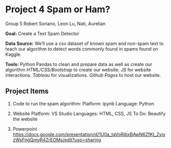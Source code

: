 # Project 4 Spam or Ham?
Group 5
Robert Soriano, Leon Lu, Nati, Aurelian

**Goal:** Create a Text Spam Detector

**Data Source:** We’ll use a csv dataset of known spam and non-spam text to teach our algorithm to detect words commonly found in spams found on Kaggle.

**Tools:** Python Pandas to clean and prepare data as well as create our algorithm *HTML/CSS/Bootstrap* to create our website.
*JS* for website interactions.
*Tableau* for visualizations.
*Github Pages* to host our website.

## Project Items

1) Code to run the spam algorithm:
Platform: ipynb
Language: Python

2) Website
Platform: VS Studio
Languages: HTML, CSS, JS
To Do: 
Beautify the website

3) Powerpoint
https://docs.google.com/presentation/d/1U0a_taVoRibxBAwN6ZfKt_ZyjyzWsFngQmyR4ZrEOMs/edit?usp=sharing

